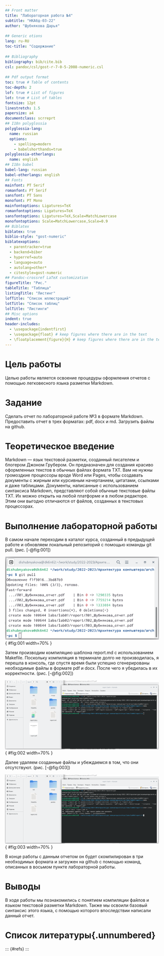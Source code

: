 ```yaml
---
## Front matter
title: "Лабораторная работа №4"
subtitle: "НКАбд-03-22"
author: "Шубнякова Дарья"

## Generic otions
lang: ru-RU
toc-title: "Содержание"

## Bibliography
bibliography: bib/cite.bib
csl: pandoc/csl/gost-r-7-0-5-2008-numeric.csl

## Pdf output format
toc: true # Table of contents
toc-depth: 2
lof: true # List of figures
lot: true # List of tables
fontsize: 12pt
linestretch: 1.5
papersize: a4
documentclass: scrreprt
## I18n polyglossia
polyglossia-lang:
  name: russian
  options:
	- spelling=modern
	- babelshorthands=true
polyglossia-otherlangs:
  name: english
## I18n babel
babel-lang: russian
babel-otherlangs: english
## Fonts
mainfont: PT Serif
romanfont: PT Serif
sansfont: PT Sans
monofont: PT Mono
mainfontoptions: Ligatures=TeX
romanfontoptions: Ligatures=TeX
sansfontoptions: Ligatures=TeX,Scale=MatchLowercase
monofontoptions: Scale=MatchLowercase,Scale=0.9
## Biblatex
biblatex: true
biblio-style: "gost-numeric"
biblatexoptions:
  - parentracker=true
  - backend=biber
  - hyperref=auto
  - language=auto
  - autolang=other*
  - citestyle=gost-numeric
## Pandoc-crossref LaTeX customization
figureTitle: "Рис."
tableTitle: "Таблица"
listingTitle: "Листинг"
lofTitle: "Список иллюстраций"
lotTitle: "Список таблиц"
lolTitle: "Листинги"
## Misc options
indent: true
header-includes:
  - \usepackage{indentfirst}
  - \usepackage{float} # keep figures where there are in the text
  - \floatplacement{figure}{H} # keep figures where there are in the text
---
```


# Цель работы

Целью работы является освоение процедуры оформления отчетов с помощью
легковесного языка разметки Markdown.

# Задание

Сделать отчет по лабораторной работе №3 в формате Markdown.
Предоставить отчет в трех форматах: pdf, docx и md.
Загрузить файлы на github.

# Теоретическое введение

Markdown — язык текстовой разметки, созданный писателем и блогером Джоном Грубером. Он предназначен для создания красиво оформленных текстов в обычных файлах формата TXT. Вам не нужны громоздкие процессоры вроде Word или Pages, чтобы создавать документы с жирным или курсивным начертанием, цитатами, ссылками и даже таблицами.
Документы, написанные с использованием синтаксиса Markdown, представляют собой обычные текстовые файлы TXT. Их можно открыть на любой платформе и в любом редакторе. Этим они выгодно отличаются от файлов, созданных в текстовых процессорах. 

# Выполнение лабораторной работы

В самом начале переходим в каталог курса, созданный в предыдущей работе и обновляем локальный репозиторий с помощью команды git pull. (рис. [-@fig:001])

![Обновление локального репозитория](image/1.png){ #fig:001 width=70% }

Затем производим компиляцию шаблона report.md с использованием Makefile. Поскольку компиляция в терминале долго не производилась, я перешла в консоль, где спустя время были успешно сгенерированы необходимые файлы в формате pdf и docx. После чего я убедилась в их корректности. (рис. [-@fig:002])

![Компиляция шаблона](image/2.png){ #fig:002 width=70% }

Далее удаляем созданные файлы и убеждаемся в том, что они отсутствуют. (рис. [-@fig:003])

![Удаление созданных файлов](image/3.png){ #fig:003 width=70% }

В конце работы с данным отчетом он будет скомпилирован в три необходимых формата и загружен на github с помощью команд, описанных в восьмом пункте лабораторной работы.




# Выводы

В ходе работы мы познакомились с понятием компиляции файлов и языком текстовой разметки Markdown. Также мы освоили базовый синтаксис этого языка, с помощью которого  впоследствии написали данный отчет.

# Список литературы{.unnumbered}

::: {#refs}
:::
